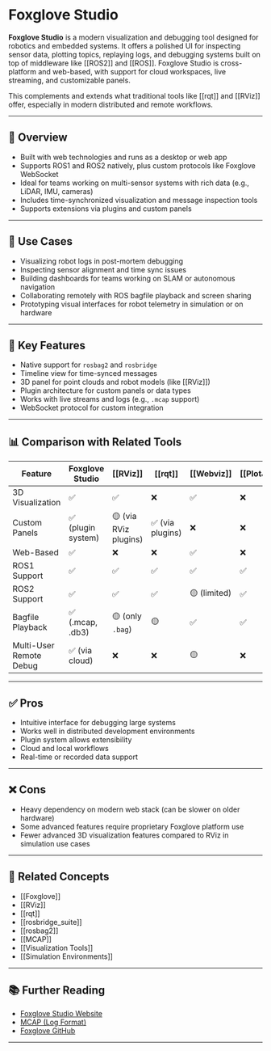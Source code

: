 # Foxglove Studio

**Foxglove Studio** is a modern visualization and debugging tool designed for robotics and embedded systems. It offers a polished UI for inspecting sensor data, plotting topics, replaying logs, and debugging systems built on top of middleware like [[ROS2]] and [[ROS]]. Foxglove Studio is cross-platform and web-based, with support for cloud workspaces, live streaming, and customizable panels.

This complements and extends what traditional tools like [[rqt]] and [[RViz]] offer, especially in modern distributed and remote workflows.

---

## 🧠 Overview

- Built with web technologies and runs as a desktop or web app  
- Supports ROS1 and ROS2 natively, plus custom protocols like Foxglove WebSocket  
- Ideal for teams working on multi-sensor systems with rich data (e.g., LiDAR, IMU, cameras)  
- Includes time-synchronized visualization and message inspection tools  
- Supports extensions via plugins and custom panels

---

## 🧪 Use Cases

- Visualizing robot logs in post-mortem debugging  
- Inspecting sensor alignment and time sync issues  
- Building dashboards for teams working on SLAM or autonomous navigation  
- Collaborating remotely with ROS bagfile playback and screen sharing  
- Prototyping visual interfaces for robot telemetry in simulation or on hardware

---

## 🔧 Key Features

- Native support for `rosbag2` and `rosbridge`  
- Timeline view for time-synced messages  
- 3D panel for point clouds and robot models (like [[RViz]])  
- Plugin architecture for custom panels or data types  
- Works with live streams and logs (e.g., `.mcap` support)  
- WebSocket protocol for custom integration

---

## 📊 Comparison with Related Tools

| Feature                  | Foxglove Studio   | [[RViz]]        | [[rqt]]        | [[Webviz]]     | [[PlotJuggler]] |
|--------------------------|-------------------|------------------|----------------|----------------|----------------|
| 3D Visualization         | ✅                 | ✅                | ❌              | ✅              | ❌              |
| Custom Panels            | ✅ (plugin system) | 🟡 (via RViz plugins) | ✅ (via plugins) | ❌              | ❌              |
| Web-Based                | ✅                 | ❌                | ❌              | ✅              | ❌              |
| ROS1 Support             | ✅                 | ✅                | ✅              | ✅              | ✅              |
| ROS2 Support             | ✅                 | ✅                | ✅              | 🟡 (limited)    | ✅              |
| Bagfile Playback         | ✅ (.mcap, .db3)   | 🟡 (only `.bag`)  | 🟡              | ✅              | ✅              |
| Multi-User Remote Debug  | ✅ (via cloud)     | ❌                | ❌              | 🟡              | ❌              |

---

## ✅ Pros

- Intuitive interface for debugging large systems  
- Works well in distributed development environments  
- Plugin system allows extensibility  
- Cloud and local workflows  
- Real-time or recorded data support

---

## ❌ Cons

- Heavy dependency on modern web stack (can be slower on older hardware)  
- Some advanced features require proprietary Foxglove platform use  
- Fewer advanced 3D visualization features compared to RViz in simulation use cases

---

## 🔗 Related Concepts

- [[Foxglove]]  
- [[RViz]]  
- [[rqt]]  
- [[rosbridge_suite]]  
- [[rosbag2]]  
- [[MCAP]]  
- [[Visualization Tools]]  
- [[Simulation Environments]]

---

## 📚 Further Reading

- [Foxglove Studio Website](https://foxglove.dev/studio)  
- [MCAP (Log Format)](https://mcap.dev)  
- [Foxglove GitHub](https://github.com/foxglove/studio)  

---
